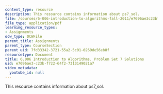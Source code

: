 ```yaml
---
content_type: resource
description: This resource contains information about ps7_sol.
file: /courses/6-006-introduction-to-algorithms-fall-2011/e7696ae3c23bf72264f27313149021a7_MIT6_006F11_ps7_sol.pdf
file_type: application/pdf
learning_resource_types:
- Assignments
ocw_type: OCWFile
parent_title: Assignments
parent_type: CourseSection
parent_uid: 7fd33342-3721-55a2-5c91-0269de56eb8f
resourcetype: Document
title: 6.006 Introduction to Algorithms, Problem Set 7 Solutions
uid: e7696ae3-c23b-f722-64f2-7313149021a7
video_metadata:
  youtube_id: null
---
```

This resource contains information about ps7_sol.

